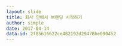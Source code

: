 ```yaml
---
layout: slide
title: 회사 안에서 브랜딩 시작하기
author: simple
date: 2017-04-14
data-id: 2f85616622ce482192d29478be090452
---
```


